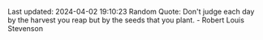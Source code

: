 Last updated: 2024-04-02 19:10:23
Random Quote: Don't judge each day by the harvest you reap but by the seeds that you plant. - Robert Louis Stevenson